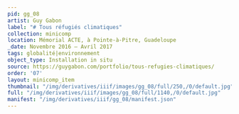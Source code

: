 ```yaml
---
pid: gg_08
artist: Guy Gabon
label: "# Tous réfugiés climatiques"
collection: minicomp
location: Mémorial ACTE, à Pointe-à-Pitre, Guadeloupe
_date: Novembre 2016 – Avril 2017
tags: globalité|environnement
object_type: Installation in situ
source: https://guygabon.com/portfolio/tous-refugies-climatiques/
order: '07'
layout: minicomp_item
thumbnail: "/img/derivatives/iiif/images/gg_08/full/250,/0/default.jpg"
full: "/img/derivatives/iiif/images/gg_08/full/1140,/0/default.jpg"
manifest: "/img/derivatives/iiif/gg_08/manifest.json"
---
```

